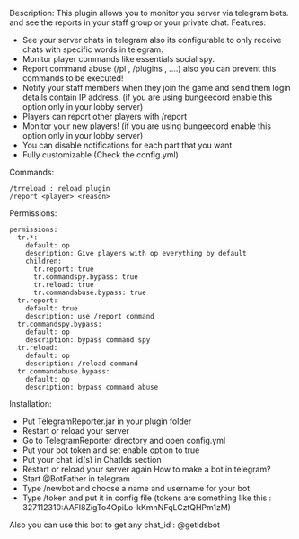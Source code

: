 Description:
This plugin allows you to monitor you server via telegram bots. and see the reports in your staff group or your private chat.
Features:
- See your server chats in telegram also its configurable to only receive chats with specific words in telegram.
- Monitor player commands like essentials social spy.
- Report command abuse (/pl , /plugins , ....) also you can prevent this commands to be executed!
- Notify your staff members when they join the game and send them login details contain IP address. (if you are using bungeecord enable this option only in your lobby server)
- Players can report other players with /report <playername> <reason>
- Monitor your new players! (if you are using bungeecord enable this option only in your lobby server)
- You can disable notifications for each part that you want
- Fully customizable (Check the config.yml)

Commands:
```
/trreload : reload plugin
/report <player> <reason>
```

Permissions:
```
permissions:
  tr.*:
    default: op
    description: Give players with op everything by default
    children:
      tr.report: true
      tr.commandspy.bypass: true
      tr.reload: true
      tr.commandabuse.bypass: true
  tr.report:
    default: true
    description: use /report command
  tr.commandspy.bypass:
    default: op
    description: bypass command spy
  tr.reload:
    default: op
    description: /reload command
  tr.commandabuse.bypass:
    default: op
    description: bypass command abuse
```
Installation:
- Put TelegramReporter.jar in your plugin folder
- Restart or reload your server
- Go to TelegramReporter directory and open config.yml
- Put your bot token and set enable option to true
- Put your chat_id(s) in ChatIds section
- Restart or reload your server again
How to make a bot in telegram?
- Start @BotFather in telegram
- Type /newbot and choose a name and username for your bot
- Type /token and put it in config file (tokens are something like this : 327112310:AAFl8ZigTo4OpiLo-kKmnNFqLCztQHPm1zM)

Also you can use this bot to get any chat_id : @getidsbot
